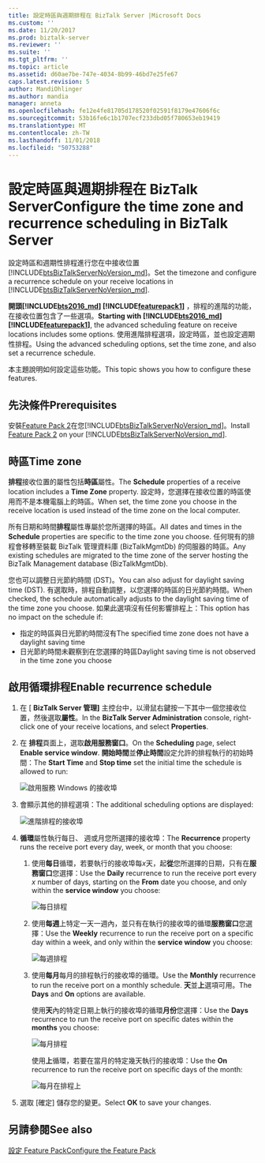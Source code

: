 ```yaml
---
title: 設定時區與週期排程在 BizTalk Server |Microsoft Docs
ms.custom: ''
ms.date: 11/20/2017
ms.prod: biztalk-server
ms.reviewer: ''
ms.suite: ''
ms.tgt_pltfrm: ''
ms.topic: article
ms.assetid: d60ae7be-747e-4034-8b99-46bd7e25fe67
caps.latest.revision: 5
author: MandiOhlinger
ms.author: mandia
manager: anneta
ms.openlocfilehash: fe12e4fe81705d178520f02591f8179e47606f6c
ms.sourcegitcommit: 53b16fe6c1b1707ecf233dbd05f780653eb19419
ms.translationtype: MT
ms.contentlocale: zh-TW
ms.lasthandoff: 11/01/2018
ms.locfileid: "50753288"
---
```

# <a name="configure-the-time-zone-and-recurrence-scheduling-in-biztalk-server"></a><span data-ttu-id="5e8d7-102">設定時區與週期排程在 BizTalk Server</span><span class="sxs-lookup"><span data-stu-id="5e8d7-102">Configure the time zone and recurrence scheduling in BizTalk Server</span></span>
<span data-ttu-id="5e8d7-103">設定時區和週期性排程進行您在中接收位置[!INCLUDE[btsBizTalkServerNoVersion_md](../includes/btsbiztalkservernoversion-md.md)]。</span><span class="sxs-lookup"><span data-stu-id="5e8d7-103">Set the timezone and configure a recurrence schedule on your receive locations in [!INCLUDE[btsBizTalkServerNoVersion_md](../includes/btsbiztalkservernoversion-md.md)].</span></span> 

<span data-ttu-id="5e8d7-104">**開頭[!INCLUDE[bts2016_md](../includes/bts2016-md.md)] [!INCLUDE[featurepack1](../includes/featurepack1.md)]** ，排程的進階的功能，在接收位置包含了一些選項。</span><span class="sxs-lookup"><span data-stu-id="5e8d7-104">**Starting with [!INCLUDE[bts2016_md](../includes/bts2016-md.md)] [!INCLUDE[featurepack1](../includes/featurepack1.md)]**, the advanced scheduling feature on receive locations includes some options.</span></span> <span data-ttu-id="5e8d7-105">使用進階排程選項，設定時區，並也設定週期性排程。</span><span class="sxs-lookup"><span data-stu-id="5e8d7-105">Using the advanced scheduling options, set the time zone, and also set a recurrence schedule.</span></span>

<span data-ttu-id="5e8d7-106">本主題說明如何設定這些功能。</span><span class="sxs-lookup"><span data-stu-id="5e8d7-106">This topic shows you how to configure these features.</span></span>

## <a name="prerequisites"></a><span data-ttu-id="5e8d7-107">先決條件</span><span class="sxs-lookup"><span data-stu-id="5e8d7-107">Prerequisites</span></span>
<span data-ttu-id="5e8d7-108">安裝[Feature Pack 2](https://aka.ms/bts2016fp2)在您[!INCLUDE[btsBizTalkServerNoVersion_md](../includes/btsbiztalkservernoversion-md.md)]。</span><span class="sxs-lookup"><span data-stu-id="5e8d7-108">Install [Feature Pack 2](https://aka.ms/bts2016fp2) on your [!INCLUDE[btsBizTalkServerNoVersion_md](../includes/btsbiztalkservernoversion-md.md)].</span></span>

## <a name="time-zone"></a><span data-ttu-id="5e8d7-109">時區</span><span class="sxs-lookup"><span data-stu-id="5e8d7-109">Time zone</span></span>

<span data-ttu-id="5e8d7-110">**排程**接收位置的屬性包括**時區**屬性。</span><span class="sxs-lookup"><span data-stu-id="5e8d7-110">The **Schedule** properties of a receive location includes a **Time Zone** property.</span></span> <span data-ttu-id="5e8d7-111">設定時，您選擇在接收位置的時區使用而不是本機電腦上的時區。</span><span class="sxs-lookup"><span data-stu-id="5e8d7-111">When set, the time zone you choose in the receive location is used instead of the time zone on the local computer.</span></span> 

<span data-ttu-id="5e8d7-112">所有日期和時間**排程**屬性專屬於您所選擇的時區。</span><span class="sxs-lookup"><span data-stu-id="5e8d7-112">All dates and times in the **Schedule** properties are specific to the time zone you choose.</span></span> <span data-ttu-id="5e8d7-113">任何現有的排程會移轉至裝載 BizTalk 管理資料庫 (BizTalkMgmtDb) 的伺服器的時區。</span><span class="sxs-lookup"><span data-stu-id="5e8d7-113">Any existing schedules are migrated to the time zone of the server hosting the BizTalk Management database (BizTalkMgmtDb).</span></span> 

<span data-ttu-id="5e8d7-114">您也可以調整日光節約時間 (DST)。</span><span class="sxs-lookup"><span data-stu-id="5e8d7-114">You can also adjust for daylight saving time (DST).</span></span> <span data-ttu-id="5e8d7-115">有選取時，排程自動調整，以您選擇的時區的日光節約時間。</span><span class="sxs-lookup"><span data-stu-id="5e8d7-115">When checked, the schedule automatically adjusts to the daylight saving time of the time zone you choose.</span></span> <span data-ttu-id="5e8d7-116">如果此選項沒有任何影響排程上：</span><span class="sxs-lookup"><span data-stu-id="5e8d7-116">This option has no impact on the schedule if:</span></span>

* <span data-ttu-id="5e8d7-117">指定的時區與日光節約時間沒有</span><span class="sxs-lookup"><span data-stu-id="5e8d7-117">The specified time zone does not have a daylight saving time</span></span>
* <span data-ttu-id="5e8d7-118">日光節約時間未觀察到在您選擇的時區</span><span class="sxs-lookup"><span data-stu-id="5e8d7-118">Daylight saving time is not observed in the time zone you choose</span></span>

## <a name="enable-recurrence-schedule"></a><span data-ttu-id="5e8d7-119">啟用循環排程</span><span class="sxs-lookup"><span data-stu-id="5e8d7-119">Enable recurrence schedule</span></span>
1. <span data-ttu-id="5e8d7-120">在 [ **BizTalk Server 管理]** 主控台中，以滑鼠右鍵按一下其中一個您接收位置，然後選取**屬性**。</span><span class="sxs-lookup"><span data-stu-id="5e8d7-120">In the **BizTalk Server Administration** console, right-click one of your receive locations, and select **Properties**.</span></span> 
2. <span data-ttu-id="5e8d7-121">在 **排程**頁面上，選取**啟用服務窗口**。</span><span class="sxs-lookup"><span data-stu-id="5e8d7-121">On the **Scheduling** page, select **Enable service window**.</span></span> <span data-ttu-id="5e8d7-122">**開始時間**並**停止時間**設定允許的排程執行的初始時間：</span><span class="sxs-lookup"><span data-stu-id="5e8d7-122">The **Start Time** and **Stop time** set the initial time the schedule is allowed to run:</span></span>

    ![啟用服務 Windows 的接收埠](../core/media/enable-service-windows-for-receive-port.PNG)

3. <span data-ttu-id="5e8d7-124">會顯示其他的排程選項：</span><span class="sxs-lookup"><span data-stu-id="5e8d7-124">The additional scheduling options are displayed:</span></span>

    ![進階排程的接收埠](../core/media/advanced-scheduling-for-receive-port.PNG)

4. <span data-ttu-id="5e8d7-126">**循環**屬性執行每日、 週或月您所選擇的接收埠：</span><span class="sxs-lookup"><span data-stu-id="5e8d7-126">The **Recurrence** property runs the receive port every day, week, or month that you choose:</span></span> 

    1. <span data-ttu-id="5e8d7-127">使用**每日**循環，若要執行的接收埠每*x*天，起**從**您所選擇的日期，只有在**服務窗口**您選擇：</span><span class="sxs-lookup"><span data-stu-id="5e8d7-127">Use the **Daily** recurrence to run the receive port every *x* number of days, starting on the **From** date you choose, and only within the **service window** you choose:</span></span>

        ![每日排程](../core/media/daily-schedule.png)

    2. <span data-ttu-id="5e8d7-129">使用**每週**上特定一天一週內，並只有在執行的接收埠的循環**服務窗口**您選擇：</span><span class="sxs-lookup"><span data-stu-id="5e8d7-129">Use the **Weekly** recurrence to run the receive port on a specific day within a week, and only within the **service window** you choose:</span></span> 

        ![每週排程](../core/media/weekly-schedule.png)

    3. <span data-ttu-id="5e8d7-131">使用**每月**每月的排程執行的接收埠的循環。</span><span class="sxs-lookup"><span data-stu-id="5e8d7-131">Use the **Monthly** recurrence to run the receive port on a monthly schedule.</span></span> <span data-ttu-id="5e8d7-132">**天**並**上**選項可用。</span><span class="sxs-lookup"><span data-stu-id="5e8d7-132">The **Days** and **On** options are available.</span></span> 
    
        <span data-ttu-id="5e8d7-133">使用**天**內的特定日期上執行的接收埠的循環**月份**您選擇：</span><span class="sxs-lookup"><span data-stu-id="5e8d7-133">Use the **Days** recurrence to run the receive port on specific dates within the **months** you choose:</span></span> 

        ![每月排程](../core/media/monthly-schedule.PNG)

        <span data-ttu-id="5e8d7-135">使用**上**循環，若要在當月的特定幾天執行的接收埠：</span><span class="sxs-lookup"><span data-stu-id="5e8d7-135">Use the **On** recurrence to run the receive port on specific days of the month:</span></span>

        ![每月在排程上](../core/media/monthly-on-schedule.PNG)

5. <span data-ttu-id="5e8d7-137">選取 [確定] 儲存您的變更。</span><span class="sxs-lookup"><span data-stu-id="5e8d7-137">Select **OK** to save your changes.</span></span> 

## <a name="see-also"></a><span data-ttu-id="5e8d7-138">另請參閱</span><span class="sxs-lookup"><span data-stu-id="5e8d7-138">See also</span></span>
[<span data-ttu-id="5e8d7-139">設定 Feature Pack</span><span class="sxs-lookup"><span data-stu-id="5e8d7-139">Configure the Feature Pack</span></span>](../core/configure-the-feature-pack.md)
